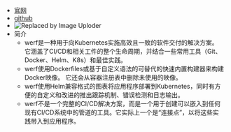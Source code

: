 - [官网](https://werf.io/)
- [github](https://github.com/werf/werf)
- ![Replaced by Image Uploder](https://cdn.jsdelivr.net/gh/GayHub1/images@master/img/image_1656771663399_0.png)
- 简介
	- werf是一种用于向Kubernetes实施高效且一致的软件交付的解决方案。
	  它涵盖了CI/CD和相关工件的整个生命周期，并结合一些常用工具（Git、Docker、Helm、K8s）和最佳实践。
	- werf使用Dockerfiles或基于自定义语法的可替代的快速内置构建器来构建Docker映像。 它还会从容器注册表中删除未使用的映像。
	- werf使用Helm兼容格式的图表将应用程序部署到Kubernetes，同时有方便的自定义和改进的推出跟踪机制、错误检测和日志输出。
	- werf不是一个完整的CI/CD解决方案，而是一个用于创建可以嵌入到任何现有CI/CD系统中的管道的工具。它实际上一个是“连接点”，以将这些实践带入到应用程序。